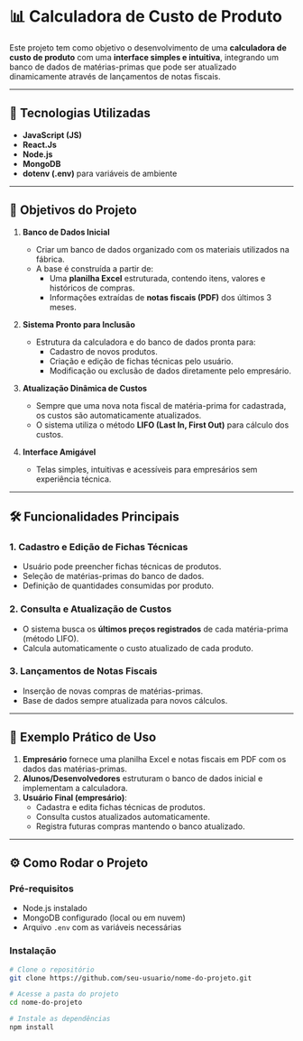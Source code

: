 # 📊 Calculadora de Custo de Produto

Este projeto tem como objetivo o desenvolvimento de uma **calculadora de custo de produto** com uma **interface simples e intuitiva**, integrando um banco de dados de matérias-primas que pode ser atualizado dinamicamente através de lançamentos de notas fiscais.

---

## 🚀 Tecnologias Utilizadas
- **JavaScript (JS)**
- **React.Js**
- **Node.js**
- **MongoDB**
- **dotenv (.env)** para variáveis de ambiente

---

## 🎯 Objetivos do Projeto
1. **Banco de Dados Inicial**
   - Criar um banco de dados organizado com os materiais utilizados na fábrica.
   - A base é construída a partir de:
     - Uma **planilha Excel** estruturada, contendo itens, valores e históricos de compras.
     - Informações extraídas de **notas fiscais (PDF)** dos últimos 3 meses.

2. **Sistema Pronto para Inclusão**
   - Estrutura da calculadora e do banco de dados pronta para:
     - Cadastro de novos produtos.
     - Criação e edição de fichas técnicas pelo usuário.
     - Modificação ou exclusão de dados diretamente pelo empresário.

3. **Atualização Dinâmica de Custos**
   - Sempre que uma nova nota fiscal de matéria-prima for cadastrada, os custos são automaticamente atualizados.
   - O sistema utiliza o método **LIFO (Last In, First Out)** para cálculo dos custos.

4. **Interface Amigável**
   - Telas simples, intuitivas e acessíveis para empresários sem experiência técnica.

---

## 🛠️ Funcionalidades Principais
### 1. Cadastro e Edição de Fichas Técnicas
- Usuário pode preencher fichas técnicas de produtos.
- Seleção de matérias-primas do banco de dados.
- Definição de quantidades consumidas por produto.

### 2. Consulta e Atualização de Custos
- O sistema busca os **últimos preços registrados** de cada matéria-prima (método LIFO).
- Calcula automaticamente o custo atualizado de cada produto.

### 3. Lançamentos de Notas Fiscais
- Inserção de novas compras de matérias-primas.
- Base de dados sempre atualizada para novos cálculos.

---

## 📌 Exemplo Prático de Uso
1. **Empresário** fornece uma planilha Excel e notas fiscais em PDF com os dados das matérias-primas.
2. **Alunos/Desenvolvedores** estruturam o banco de dados inicial e implementam a calculadora.
3. **Usuário Final (empresário)**:
   - Cadastra e edita fichas técnicas de produtos.
   - Consulta custos atualizados automaticamente.
   - Registra futuras compras mantendo o banco atualizado.

---

## ⚙️ Como Rodar o Projeto

### Pré-requisitos
- Node.js instalado
- MongoDB configurado (local ou em nuvem)
- Arquivo `.env` com as variáveis necessárias

### Instalação
```bash
# Clone o repositório
git clone https://github.com/seu-usuario/nome-do-projeto.git

# Acesse a pasta do projeto
cd nome-do-projeto

# Instale as dependências
npm install
